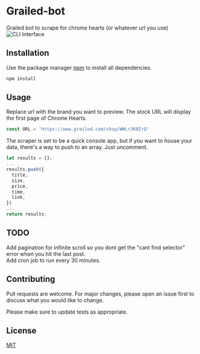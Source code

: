 # Grailed-bot
Grailed bot to scrape for chrome hearts (or whatever url you use)   
![CLI Interface](https://user-images.githubusercontent.com/45861790/98693144-8c5bd700-2335-11eb-9d42-3118118dceca.png)

## Installation

Use the package manager [npm](https://npmjs.com) to install all dependencies.

```bash
npm install
```

## Usage
Replace url with the brand you want to preview. The stock URL will display the first page of Chrome Hearts.

```javascript
const URL = 'https://www.grailed.com/shop/WWLr3K0IrQ'
```

The scraper is set to be a quick console app, but if you want to house your data, there's a way to push to an array. Just uncomment.
```javascript
let results = [];
...
results.push({
  title,
  size,
  price,
  time,
  link,
})
...
return results;
```

## TODO   
Add pagination for infinite scroll so you dont get the "cant find selector" error when you hit the last post.   
Add cron job to run every 30 minutes.

## Contributing
Pull requests are welcome. For major changes, please open an issue first to discuss what you would like to change.

Please make sure to update tests as appropriate.

## License
[MIT](https://choosealicense.com/licenses/mit/)
